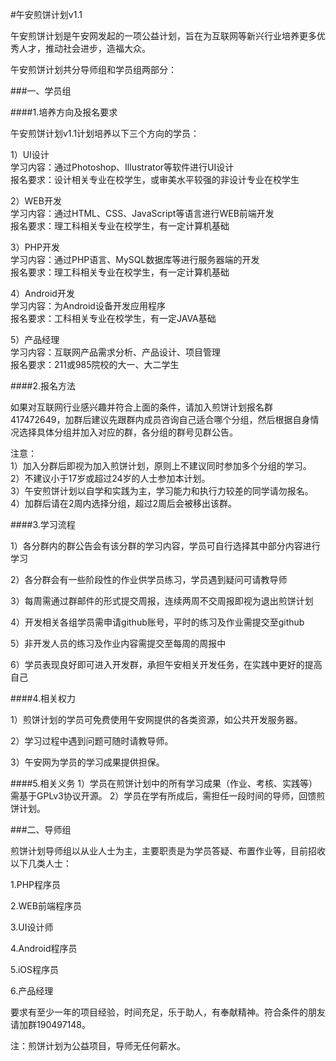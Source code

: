 #午安煎饼计划v1.1
 
午安煎饼计划是午安网发起的一项公益计划，旨在为互联网等新兴行业培养更多优秀人才，推动社会进步，造福大众。
 
午安煎饼计划共分导师组和学员组两部分：
 
###一、学员组
 
####1.培养方向及报名要求

午安煎饼计划v1.1计划培养以下三个方向的学员：
 
1）UI设计<br>
学习内容：通过Photoshop、Illustrator等软件进行UI设计<br>
报名要求：设计相关专业在校学生，或审美水平较强的非设计专业在校学生
 
2）WEB开发<br>
学习内容：通过HTML、CSS、JavaScript等语言进行WEB前端开发<br>
报名要求：理工科相关专业在校学生，有一定计算机基础
 
3）PHP开发<br>
学习内容：通过PHP语言、MySQL数据库等进行服务器端的开发<br>
报名要求：理工科相关专业在校学生，有一定计算机基础

4）Android开发<br>
学习内容：为Android设备开发应用程序<br>
报名要求：工科相关专业在校学生，有一定JAVA基础

5）产品经理<br>
学习内容：互联网产品需求分析、产品设计、项目管理<br>
报名要求：211或985院校的大一、大二学生
 
####2.报名方法

如果对互联网行业感兴趣并符合上面的条件，请加入煎饼计划报名群417472649，加群后建议先跟群内成员咨询自己适合哪个分组，然后根据自身情况选择具体分组并加入对应的群，各分组的群号见群公告。
 
注意：<br>
1）加入分群后即视为加入煎饼计划，原则上不建议同时参加多个分组的学习。<br>
2）不建议小于17岁或超过24岁的人士参加本计划。<br>
3）午安煎饼计划以自学和实践为主，学习能力和执行力较差的同学请勿报名。<br>
4）加群后请在2周内选择分组，超过2周后会被移出该群。<br>
 
####3.学习流程

1）各分群内的群公告会有该分群的学习内容，学员可自行选择其中部分内容进行学习

2）各分群会有一些阶段性的作业供学员练习，学员遇到疑问可请教导师

3）每周需通过群邮件的形式提交周报，连续两周不交周报即视为退出煎饼计划

4）开发相关各组学员需申请github账号，平时的练习及作业需提交至github

5）非开发人员的练习及作业内容需提交至每周的周报中

6）学员表现良好即可进入开发群，承担午安相关开发任务，在实践中更好的提高自己
 
####4.相关权力

1）煎饼计划的学员可免费使用午安网提供的各类资源，如公共开发服务器。

2）学习过程中遇到问题可随时请教导师。

3）午安网为学员的学习成果提供担保。
 
####5.相关义务
1）学员在煎饼计划中的所有学习成果（作业、考核、实践等）需基于GPLv3协议开源。
2）学员在学有所成后，需担任一段时间的导师，回馈煎饼计划。
 
 
###二、导师组
 
煎饼计划导师组以从业人士为主，主要职责是为学员答疑、布置作业等，目前招收以下几类人士：

1.PHP程序员

2.WEB前端程序员

3.UI设计师

4.Android程序员

5.iOS程序员

6.产品经理
 
要求有至少一年的项目经验，时间充足，乐于助人，有奉献精神。符合条件的朋友请加群190497148。

注：煎饼计划为公益项目，导师无任何薪水。

